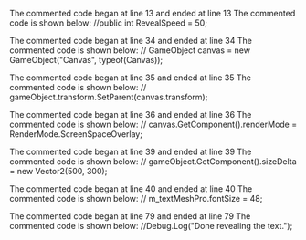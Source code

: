 The commented code began at line 13 and ended at line 13
The commented code is shown below:
        //public int RevealSpeed = 50;


The commented code began at line 34 and ended at line 34
The commented code is shown below:
            //    GameObject canvas = new GameObject("Canvas", typeof(Canvas));


The commented code began at line 35 and ended at line 35
The commented code is shown below:
            //    gameObject.transform.SetParent(canvas.transform);


The commented code began at line 36 and ended at line 36
The commented code is shown below:
            //    canvas.GetComponent<Canvas>().renderMode = RenderMode.ScreenSpaceOverlay;


The commented code began at line 39 and ended at line 39
The commented code is shown below:
            //    gameObject.GetComponent<RectTransform>().sizeDelta = new Vector2(500, 300);


The commented code began at line 40 and ended at line 40
The commented code is shown below:
            //    m_textMeshPro.fontSize = 48;


The commented code began at line 79 and ended at line 79
The commented code is shown below:
            //Debug.Log("Done revealing the text.");


